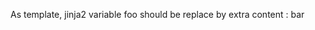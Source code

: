<!-- BEGIN DOTGIT-SYNC BLOCK MANAGED -->
As template, jinja2 variable foo should be replace by extra content :
bar
<!-- END DOTGIT-SYNC BLOCK MANAGED -->
